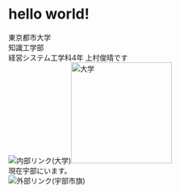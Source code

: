 # hello world!
東京都市大学  
知識工学部  
経営システム工学科4年 上村俊晴です  
![内部リンク(大学)](/enPiT2018-yamaguchi/cat.jpg)<img width="200px" alt="大学" src="./yu-1523018/daigaku.png">  
現在宇部にいます。  
![外部リンク(宇部市旗)](https://upload.wikimedia.org/wikipedia/commons/2/22/Flag_of_Ube%2C_Yamaguchi.svg)
